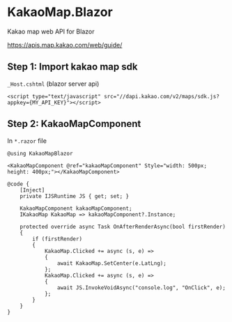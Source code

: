 # KakaoMap.Blazor
Kakao map web API for Blazor

https://apis.map.kakao.com/web/guide/

## Step 1: Import kakao map sdk

`_Host.cshtml` (blazor server api)
```
<script type="text/javascript" src="//dapi.kakao.com/v2/maps/sdk.js?appkey={MY_API_KEY}"></script>
```

## Step 2: KakaoMapComponent

In `*.razor` file
```
@using KakaoMapBlazor

<KakaoMapComponent @ref="kakaoMapComponent" Style="width: 500px; height: 400px;"></KakaoMapComponent>

@code {
    [Inject]
    private IJSRuntime JS { get; set; }

    KakaoMapComponent kakaoMapComponent;
    IKakaoMap KakaoMap => kakaoMapComponent?.Instance;

    protected override async Task OnAfterRenderAsync(bool firstRender)
    {
        if (firstRender)
        {
            KakaoMap.Clicked += async (s, e) =>
            {
                await KakaoMap.SetCenter(e.LatLng);
            };
            KakaoMap.Clicked += async (s, e) =>
            {
                await JS.InvokeVoidAsync("console.log", "OnClick", e);
            };
        }
    }
}

```
